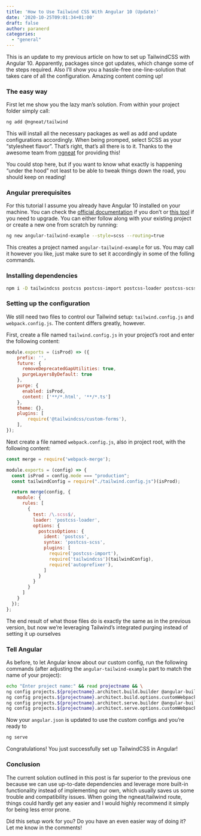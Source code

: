 ```yaml
---
title: 'How to Use Tailwind CSS With Angular 10 (Update)'
date: '2020-10-25T09:01:34+01:00'
draft: false
author: paranerd
categories: 
  - "general"
---
```


This is an update to my previous article on how to set up TailwindCSS with Angular 10. Apparently, packages since got updates, which change some of the steps required. Also I’ll show you a hassle-free one-line-solution that takes care of all the configuration. Amazing content coming up!

### The easy way

First let me show you the lazy man’s solution. From within your project folder simply call:

```bash { linenos=table }
ng add @ngneat/tailwind
```

This will install all the necessary packages as well as add and update configurations accordingly. When being promped, select SCSS as your “stylesheet flavor”. That’s right, that’s all there is to it. Thanks to the awesome team from [ngneat](https://github.com/ngneat/tailwind) for providing this!

You could stop here, but if you want to know what exactly is happening “under the hood” not least to be able to tweak things down the road, you should keep on reading!

### Angular prerequisites

For this tutorial I assume you already have Angular 10 installed on your machine. You can check the [official documentation](https://angular.io/guide/setup-local) if you don’t or [this tool](https://update.angular.io/) if you need to upgrade. You can either follow along with your existing project or create a new one from scratch by running:

```bash { linenos=table }
ng new angular-tailwind-example --style=scss --routing=true
```

This creates a project named `angular-tailwind-example` for us. You may call it however you like, just make sure to set it accordingly in some of the folling commands.

### Installing dependencies

```bash { linenos=table }
npm i -D tailwindcss postcss postcss-import postcss-loader postcss-scss @angular-builders/custom-webpack
```

### Setting up the configuration

We still need two files to control our Tailwind setup: `tailwind.config.js` and `webpack.config.js`. The content differs greatly, however.

First, create a file named `tailwind.config.js` in your project’s root and enter the following content:

```js { linenos=table }
module.exports = (isProd) => ({
    prefix: '',
    future: {
      removeDeprecatedGapUtilities: true,
      purgeLayersByDefault: true
    },
    purge: {
      enabled: isProd,
      content: ['**/*.html', '**/*.ts']
    },
    theme: {},
    plugins: [
        require('@tailwindcss/custom-forms'),
    ],
});
```

Next create a file named `webpack.config.js`, also in project root, with the following content:

```js { linenos=table }
const merge = require('webpack-merge');

module.exports = (config) => {
  const isProd = config.mode === "production";
  const tailwindConfig = require("./tailwind.config.js")(isProd);

  return merge(config, {
    module: {
      rules: [
        {
          test: /\.scss$/,
          loader: 'postcss-loader',
          options: {
            postcssOptions: {
              ident: 'postcss',
              syntax: 'postcss-scss',
              plugins: [
                require('postcss-import'),
                require('tailwindcss')(tailwindConfig),
                require('autoprefixer'),
              ]
            }
          }
        }
      ]
    }
  });
};
```

The end result of what those files do is exactly the same as in the previous version, but now we’re leveraging Tailwind’s integrated purging instead of setting it up ourselves

### Tell Angular

As before, to let Angular know about our custom config, run the following commands (after adjusting the `angular-tailwind-example` part to match the name of your project):

```bash { linenos=table }
echo "Enter project name:" && read projectname && \
ng config projects.${projectname}.architect.build.builder @angular-builders/custom-webpack:browser && \
ng config projects.${projectname}.architect.build.options.customWebpackConfig.path webpack.config.js && \
ng config projects.${projectname}.architect.serve.builder @angular-builders/custom-webpack:dev-server && \
ng config projects.${projectname}.architect.serve.options.customWebpackConfig.path webpack.config.js
```

Now your `angular.json` is updated to use the custom configs and you’re ready to

```bash { linenos=table }
ng serve
```

Congratulations! You just successfully set up TailwindCSS in Angular!

### Conclusion

The current solution outlined in this post is far superior to the previous one because we can use up-to-date dependencies and leverage more built-in functionality instead of implementing our own, which usually saves us some trouble and compatibility issues. When going the ngneat/tailwind route, things could hardly get any easier and I would highly recommend it simply for being less error prone.

Did this setup work for you? Do you have an even easier way of doing it? Let me know in the comments!

